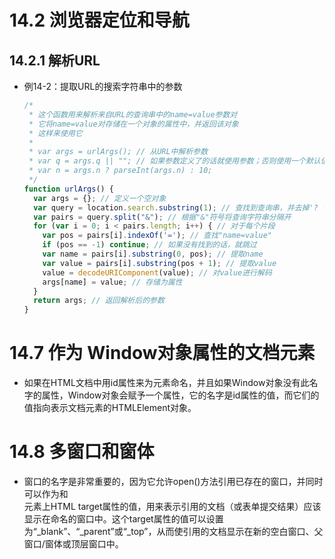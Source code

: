 # 14.2 浏览器定位和导航
## 14.2.1 解析URL
- 例14-2：提取URL的搜索字符串中的参数
  ```javascript
  /*
   * 这个函数用来解析来自URL的查询串中的name=value参数对 
   * 它将name=value对存储在一个对象的属性中，并返回该对象 
   * 这样来使用它 
   * 
   * var args = urlArgs(); // 从URL中解析参数 
   * var q = args.q || ""; // 如果参数定义了的话就使用参数；否则使用一个默认值 
   * var n = args.n ? parseInt(args.n) : 10; 
   */
  function urlArgs() {
    var args = {}; // 定义一个空对象    
    var query = location.search.substring(1); // 查找到查询串，并去掉'? '    
    var pairs = query.split("&"); // 根据"&"符号将查询字符串分隔开    
    for (var i = 0; i < pairs.length; i++) { // 对于每个片段        
      var pos = pairs[i].indexOf('='); // 查找"name=value"        
      if (pos == -1) continue; // 如果没有找到的话，就跳过        
      var name = pairs[i].substring(0, pos); // 提取name        
      var value = pairs[i].substring(pos + 1); // 提取value        
      value = decodeURIComponent(value); // 对value进行解码        
      args[name] = value; // 存储为属性    
    }    
    return args; // 返回解析后的参数
  }
  ```

# 14.7 作为 Window对象属性的文档元素
- 如果在HTML文档中用id属性来为元素命名，并且如果Window对象没有此名字的属性，Window对象会赋予一个属性，它的名字是id属性的值，而它们的值指向表示文档元素的HTMLElement对象。

# 14.8 多窗口和窗体
- 窗口的名字是非常重要的，因为它允许open()方法引用已存在的窗口，并同时可以作为<a>和<form>元素上HTML target属性的值，用来表示引用的文档（或表单提交结果）应该显示在命名的窗口中。这个target属性的值可以设置为“_blank”、“_parent”或“_top”，从而使引用的文档显示在新的空白窗口、父窗口/窗体或顶层窗口中。
